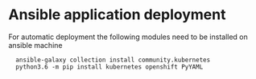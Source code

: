 # Ansible application deployment 
  For automatic deployment the following modules need to be installed on ansible machine 

      ansible-galaxy collection install community.kubernetes
      python3.6 -m pip install kubernetes openshift PyYAML 
